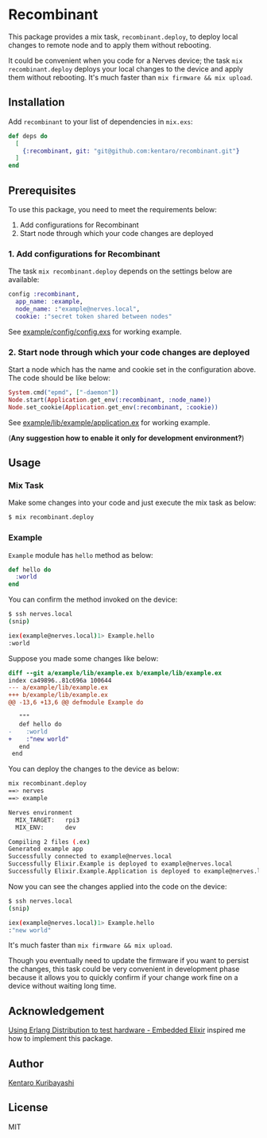 # Recombinant

This package provides a mix task, `recombinant.deploy`, to deploy local changes to remote node and to apply them without rebooting.

It could be convenient when you code for a Nerves device; the task `mix recombinant.deploy` deploys your local changes to the device and apply them without rebooting. It's much faster than `mix firmware && mix upload`.

## Installation

Add `recombinant` to your list of dependencies in `mix.exs`:

```elixir
def deps do
  [
    {:recombinant, git: "git@github.com:kentaro/recombinant.git"}
  ]
end
```

## Prerequisites

To use this package, you need to meet the requirements below:

1. Add configurations for Recombinant
2. Start node through which your code changes are deployed

### 1. Add configurations for Recombinant

The task `mix recombinant.deploy` depends on the settings below are available:

```elixir
config :recombinant,
  app_name: :example,
  node_name: :"example@nerves.local",
  cookie: :"secret token shared between nodes"
```

See [example/config/config.exs](./example/config/config.exs) for working example.

### 2. Start node through which your code changes are deployed

Start a node which has the name and cookie set in the configuration above. The code should be like below:

```elixir
System.cmd("epmd", ["-daemon"])
Node.start(Application.get_env(:recombinant, :node_name))
Node.set_cookie(Application.get_env(:recombinant, :cookie))
```

See [example/lib/example/application.ex](./example/lib/example/application.ex) for working example.

(**Any suggestion how to enable it only for development environment?**)

## Usage

### Mix Task

Make some changes into your code and just execute the mix task as below:

```sh
$ mix recombinant.deploy
```

### Example

`Example` module has `hello` method as below:

```elixir
def hello do
  :world
end
```

You can confirm the method invoked on the device:

```sh
$ ssh nerves.local
(snip)

iex(example@nerves.local)1> Example.hello
:world
```

Suppose you made some changes like below:

```diff
diff --git a/example/lib/example.ex b/example/lib/example.ex
index ca49896..81c696a 100644
--- a/example/lib/example.ex
+++ b/example/lib/example.ex
@@ -13,6 +13,6 @@ defmodule Example do

   """
   def hello do
-    :world
+    :"new world"
   end
 end
```

You can deploy the changes to the device as below:

```sh
mix recombinant.deploy
==> nerves
==> example

Nerves environment
  MIX_TARGET:   rpi3
  MIX_ENV:      dev

Compiling 2 files (.ex)
Generated example app
Successfully connected to example@nerves.local
Successfully Elixir.Example is deployed to example@nerves.local
Successfully Elixir.Example.Application is deployed to example@nerves.local
```

Now you can see the changes applied into the code on the device:

```sh
$ ssh nerves.local
(snip)

iex(example@nerves.local)1> Example.hello
:"new world"
```

It's much faster than `mix firmware && mix upload`.

Though you eventually need to update the firmware if you want to persist the changes, this task could be very convenient in development phase because it allows you to quickly confirm if your change work fine on a device without waiting long time.

## Acknowledgement

[Using Erlang Distribution to test hardware - Embedded Elixir](https://embedded-elixir.com/post/2018-12-10-using-distribution-to-test-hardware/) inspired me how to implement this package.

## Author

[Kentaro Kuribayashi](https://kentarokuribayashi.com/)

## License

MIT
